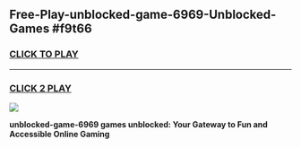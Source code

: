 
## Free-Play-unblocked-game-6969-Unblocked-Games #f9t66
<h3>
<a href="https://news.freeplayer.one?title=unblocked-game-6969&ref=8M">CLICK TO PLAY</a></h3>
<hr>

<h3>
<a href="https://news.freeplayer.one?title=unblocked-game-6969&ref=8M">CLICK 2 PLAY</a>
  
</h3>

<a href="https://news.freeplayer.one?title=unblocked-game-6969&ref=8M"><img src="https://clearcache.store/games.png"></a>


**unblocked-game-6969 games unblocked: Your Gateway to Fun and Accessible Online Gaming**
